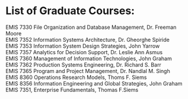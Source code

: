 # List of Graduate Courses:  

EMIS 7330 File Organization and Database Management, Dr. Freeman Moore  
EMIS 7352 Information Systems Architecture, Dr. Gheorghe Spiride  
EMIS 7353 Information System Design Strategies, John Yarrow  
EMIS 7357 Analytics for Decision Support, Dr. Leslie Ann Asmus  
EMIS 7360 Management of Information Technologies, John Graham  
EMIS 7362 Production Systems Engineering, Dr. Richard S. Barr  
EMIS 7365 Program and Project Management, Dr. Nandlal M. Singh  
EMIS 8360 Operations Research Models, Thoms F. Siems  
EMIS 8356 Information Engineering and Global Strategies, John Graham  
EMIS 7351, Enterprise Fundamentals, Thomas F.Siems  



